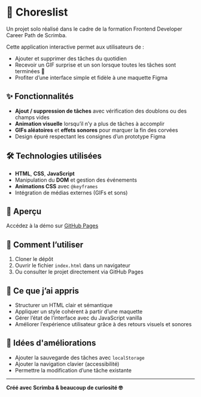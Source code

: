 # 🧹 Choreslist

Un projet solo réalisé dans le cadre de la formation Frontend Developer Career Path de Scrimba.

Cette application interactive permet aux utilisateurs de :
- Ajouter et supprimer des tâches du quotidien
- Recevoir un GIF surprise et un son lorsque toutes les tâches sont terminées 🎉
- Profiter d’une interface simple et fidèle à une maquette Figma

## ✨ Fonctionnalités

- **Ajout / suppression de tâches** avec vérification des doublons ou des champs vides
- **Animation visuelle** lorsqu’il n’y a plus de tâches à accomplir
- **GIFs aléatoires** et **effets sonores** pour marquer la fin des corvées
- Design épuré respectant les consignes d’un prototype Figma

## 🛠️ Technologies utilisées

- **HTML**, **CSS**, **JavaScript**
- Manipulation du **DOM** et gestion des événements
- **Animations CSS** avec `@keyframes`
- Intégration de médias externes (GIFs et sons)

## 📸 Aperçu

Accédez à la démo sur <a href="https://gautierdemo.github.io/ChoresList/" target="_blank">GitHub Pages</a>   

## 📁 Comment l’utiliser

1. Cloner le dépôt  
2. Ouvrir le fichier `index.html` dans un navigateur  
3. Ou consulter le projet directement via GitHub Pages

## 🧠 Ce que j’ai appris

- Structurer un HTML clair et sémantique
- Appliquer un style cohérent à partir d’une maquette
- Gérer l’état de l’interface avec du JavaScript vanilla
- Améliorer l’expérience utilisateur grâce à des retours visuels et sonores

## 🔄 Idées d'améliorations

- Ajouter la sauvegarde des tâches avec `localStorage`
- Ajouter la navigation clavier (accessibilité)
- Permettre la modification d’une tâche existante

---

**Créé avec Scrimba & beaucoup de curiosité 🤓**
